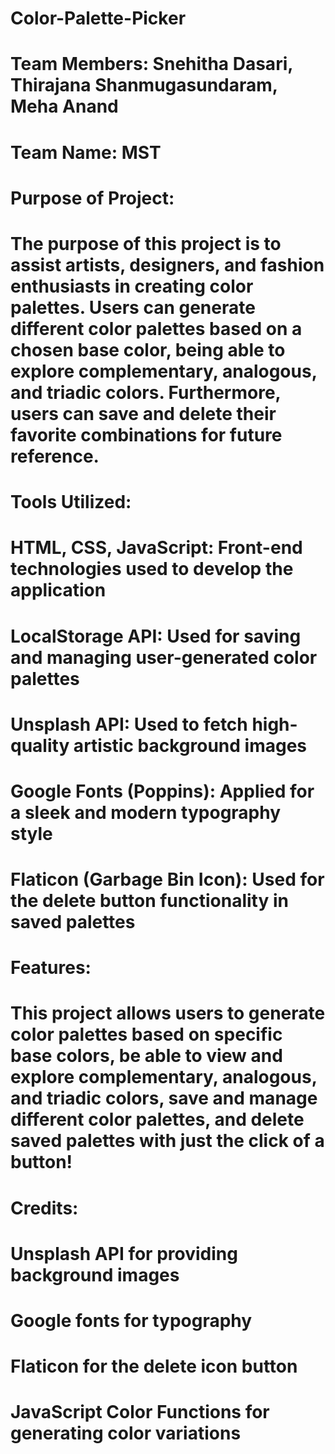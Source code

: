# Color-Palette-Picker
# Team Members: Snehitha Dasari, Thirajana Shanmugasundaram, Meha Anand
# Team Name: MST

# Purpose of Project:
# The purpose of this project is to assist artists, designers, and fashion enthusiasts in creating color palettes. Users can generate different color palettes based on a chosen base color, being able to explore complementary, analogous, and triadic colors. Furthermore, users can save and delete their favorite combinations for future reference.

# Tools Utilized:
# HTML, CSS, JavaScript: Front-end technologies used to develop the application
# LocalStorage API: Used for saving and managing user-generated color palettes
# Unsplash API: Used to fetch high-quality artistic background images
# Google Fonts (Poppins): Applied for a sleek and modern typography style
# Flaticon (Garbage Bin Icon): Used for the delete button functionality in saved palettes

# Features:
# This project allows users to generate color palettes based on specific base colors, be able to view and explore complementary, analogous, and triadic colors, save and manage different color palettes, and delete saved palettes with just the click of a button!

# Credits:
# Unsplash API for providing background images
# Google fonts for typography
# Flaticon for the delete icon button
# JavaScript Color Functions for generating color variations

